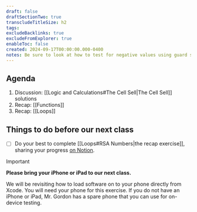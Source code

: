 ```yaml
---
draft: false
draftSectionTwo: true
transcludeTitleSize: h2
tags:
excludeBacklinks: true
excludeFromExplorer: true
enableToc: false
created: 2024-09-17T00:00:00.000-0400
notes: Be sure to look at how to test for negative values using guard statements. Discussion should highlight repetitive nature of code, and the tedious nature of using the test plan. Use the whiteboard with a chart to help students identify what an RSA number is (has exactly four divisors). Encourage students to use functions when solving RSA numbers.
---
```

## Agenda
1. Discussion: [[Logic and Calculations#The Cell Sell|The Cell Sell]] solutions
2. Recap: [[Functions]]
3. Recap: [[Loops]]

## Things to do before our next class

- [ ] Do your best to complete [[Loops#RSA Numbers|the recap exercise]], sharing your progress [on Notion](https://notion.so).

> [!IMPORTANT]
> 
> **Please bring your iPhone or iPad to our next class.**
> 
> We will be revisiting how to load software on to your phone directly from Xcode. You will need your phone for this exercise. If you do not have an iPhone or iPad, Mr. Gordon has a spare phone that you can use for on-device testing.